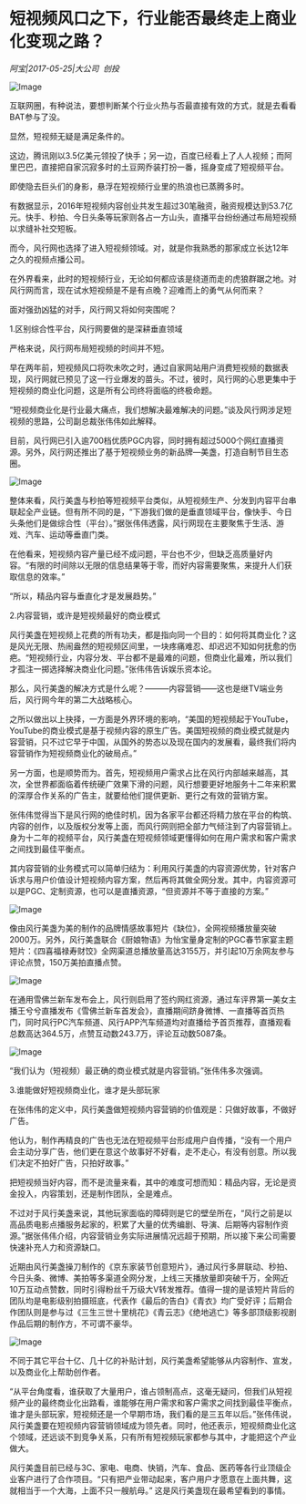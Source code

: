 # 短视频风口之下，行业能否最终走上商业化变现之路？

*阿宝|2017-05-25|大公司 
                                                创投*

![Image](http://p3.pstatp.com/large/26ef0002976099a7b3f9)

互联网圈，有种说法，要想判断某个行业火热与否最直接有效的方式，就是去看看BAT参与了没。

显然，短视频无疑是满足条件的。

这边，腾讯刚以3.5亿美元领投了快手；另一边，百度已经看上了人人视频；而阿里巴巴，直接把自家沉寂多时的土豆网乔装打扮一番，摇身变成了短视频平台。

即使隐去巨头们的身影，悬浮在短视频行业里的热浪也已蒸腾多时。

有数据显示，2016年短视频内容创业共发生超过30笔融资，融资规模达到53.7亿元。快手、秒拍、今日头条等玩家则各占一方山头，直播平台纷纷通过布局短视频以求缝补社交短板。

而今，风行网也选择了进入短视频领域。对，就是你我熟悉的那家成立长达12年之久的视频点播公司。

在外界看来，此时的短视频行业，无论如何都应该是绕道而走的虎狼群踞之地。对风行网而言，现在试水短视频是不是有点晚？迎难而上的勇气从何而来？

面对强劲凶猛的对手，风行网又将如何突围呢？

1.区别综合性平台，风行网要做的是深耕垂直领域

严格来说，风行网布局短视频的时间并不短。

早在两年前，短视频风口将吹未吹之时，通过自家网站用户消费短视频的数据表现，风行网就已预见了这一行业爆发的苗头。不过，彼时，风行网的心思更集中于短视频的商业化问题，这是所有公司终将面临的终极命题。

“短视频商业化是行业最大痛点，我们想解决最难解决的问题。”谈及风行网涉足短视频的思路，公司副总裁张伟伟如此解释。

目前，风行网已引入逾700档优质PGC内容，同时拥有超过5000个网红直播资源。另外，风行网还推出了基于短视频业务的新品牌—美盏，打造自制节目生态圈。

![Image](http://p9.pstatp.com/large/26f1000510b12560006e)

整体来看，风行美盏与秒拍等短视频平台类似，从短视频生产、分发到内容平台串联起全产业链。但有所不同的是，“下游我们做的是垂直领域平台，像快手、今日头条他们是做综合性（平台）。”据张伟伟透露，风行网现在主要聚焦于生活、游戏、汽车、运动等垂直门类。

在他看来，短视频内容产量已经不成问题，平台也不少，但缺乏高质量好内容。“有限的时间除以无限的信息结果等于零，而好内容需要聚焦，来提升人们获取信息的效率。”

“所以，精品内容与垂直化才是发展趋势。”

2.内容营销，或许是短视频最好的商业模式

风行美盏在短视频上花费的所有功夫，都是指向同一个目的：如何将其商业化？这是风光无限、热闹盎然的短视频区间里，一块疼痛难忍、却迟迟不知如何抚愈的伤疤。“短视频行业，内容分发、平台都不是最难的问题，但商业化最难，所以我们才孤注一掷选择解决商业化问题。”张伟伟告诉娱乐资本论。

那么，风行美盏的解决方式是什么呢？———内容营销——这也是继TV端业务后，风行网今年的第二大战略核心。

之所以做出以上抉择，一方面是外界环境的影响，“美国的短视频起于YouTube，YouTube的商业模式是基于视频内容的原生广告。美国短视频的商业模式就是内容营销，只不过它早于中国，从国外的势态以及现在国内的发展看，最终我们将内容营销作为短视频商业化的破局点。”

另一方面，也是顺势而为。首先，短视频用户需求占比在风行内部越来越高，其次，全世界都面临着传统硬广效果下滑的问题，风行想要更好地服务十二年来积累的深厚合作关系的广告主，就要给他们提供更新、更行之有效的营销方案。

张伟伟觉得当下是风行网的绝佳时机，因为各家平台都还将精力放在平台的构筑、内容的创作，以及版权分发等上面，而风行网则把全部力气倾注到了内容营销上。身为十二年的视频平台，风行美盏在短视频领域更懂得如何在用户需求和客户需求之间找到最佳平衡点。

其内容营销的业务模式可以简单归结为：利用风行美盏的内容资源优势，针对客户诉求与用户价值设计短视频内容方案，然后再将其做全网分发。其中，内容资源可以是PGC、定制资源，也可以是直播资源，“但资源并不等于直接的方案。”

![Image](http://p3.pstatp.com/large/26ec0001ea296cc97b24)

像由风行美盏为美的制作的品牌情感故事短片《缺位》，全网视频播放量突破2000万。另外，风行美盏联合《厨娘物语》为怡宝量身定制的PGC春节家宴主题短片：《四喜福禄寿财饺》全网渠道总播放量高达3155万，并引起10万余网友参与评论点赞，150万美拍直播点赞。

![Image](http://p3.pstatp.com/large/26ec0001ea2a3320cb73)

在通用雪佛兰新车发布会上，风行则启用了签约网红资源，通过车评界第一美女主播王兮兮直播发布《雪佛兰新车首发会》，直播期间跻身微博、一直播等首页热门，同时风行PC汽车频道、风行APP汽车频道均对直播给予首页推荐，直播观看总数高达364.5万，点赞互动数243.7万，评论互动数5087条。

![Image](http://p1.pstatp.com/large/288700008258e77d1e72)

“我们认为（短视频）最正确的商业模式就是内容营销。”张伟伟多次强调。

3.谁能做好短视频商业化，谁才是头部玩家

在张伟伟的定义中，风行美盏做短视频内容营销的价值观是：只做好故事，不做好广告。

他认为，制作再精良的广告也无法在短视频平台形成用户自传播，“没有一个用户会主动分享广告，他们更在意这个故事好不好看，走不走心，有没有创意。所以我们决定不拍好广告，只拍好故事。”

把短视频当好内容，而不是流量来看，其中的难度可想而知：精品内容，无论是资金投入，内容策划，还是制作团队，全是难点。

不过对于风行美盏来说，其他玩家面临的障碍则是它的壁垒所在，“风行之前是以高品质电影点播服务起家的，积累了大量的优秀编剧、导演、后期等内容制作资源。”据张伟伟介绍，内容营销业务实际进展情况远超于预期，所以接下来公司需要快速补充人力和资源缺口。

近期由风行美盏操刀制作的《京东家装节创意短片》，通过风行多屏联动、秒拍、今日头条、微博、美拍等多渠道全网分发，上线三天播放量即突破千万，全网近10万互动点赞数，同时引得粉丝千万级大V转发推荐。值得一提的是该短片背后的团队均是电影级别拍摄班底，代表作《最后的告白》《青衣》均广受好评；后期合作团队则是参与过《三生三世十里桃花》《青云志》《绝地逃亡》等多部顶级影视剧作品后期的制作方，不可谓不豪华。

![Image](http://p1.pstatp.com/large/288700008257d845c9ed)

不同于其它平台十亿、几十亿的补贴计划，风行美盏希望能够从内容制作、宣发，以及商业化上帮助创作者。

“从平台角度看，谁获取了大量用户，谁占领制高点，这毫无疑问，但我们从短视频产业的最终商业化出路看，谁能够在用户需求和客户需求之间找到最佳平衡点，谁才是头部玩家，短视频还是一个早期市场，我们看的是三五年以后。”张伟伟说，风行美盏要在短视频内容营销领域成为领先者。同时，他还表示，短视频商业化这个领域，还远谈不到竞争关系，只有所有短视频玩家都参与其中，才能把这个产业做大。

风行美盏目前已经与3C、家电、电商、快销，汽车、食品、医药等各行业顶级企业客户进行了合作项目。“只有把产业带动起来，客户用户才愿意在上面共舞，这就相当于一个大海，上面不只一艘航母。” 这是风行美盏现在最希望看到的事情。

